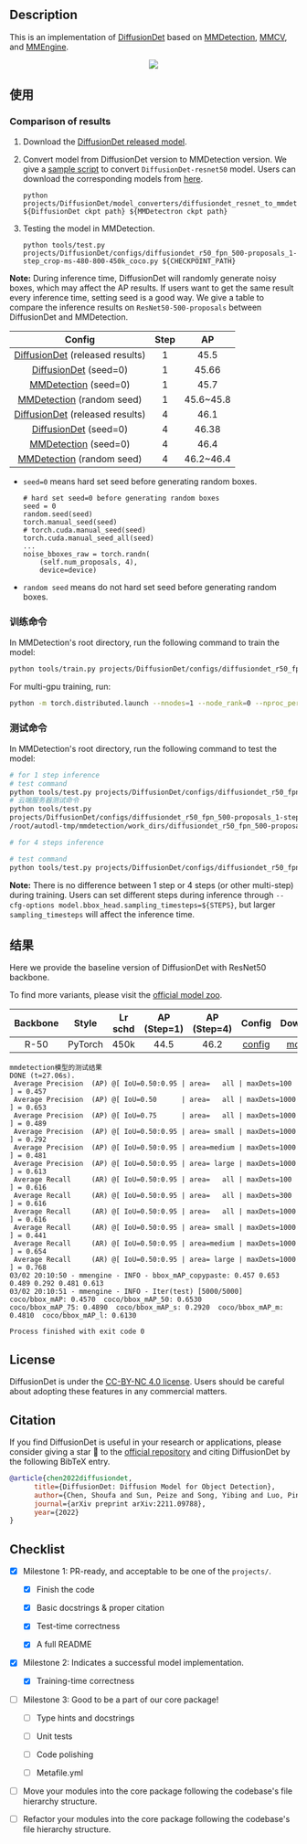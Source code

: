 ## Description

This is an implementation of [DiffusionDet](https://github.com/ShoufaChen/DiffusionDet) based on [MMDetection](https://github.com/open-mmlab/mmdetection/tree/3.x), [MMCV](https://github.com/open-mmlab/mmcv), and [MMEngine](https://github.com/open-mmlab/mmengine).

<center>
<img src="https://user-images.githubusercontent.com/48282753/211472911-c84d658a-952b-4608-8b91-9ac932cbf2e2.png">
</center>

## 使用

<!-- For a typical model, this section should contain the commands for training and testing. You are also suggested to dump your environment specification to env.yml by `conda env export > env.yml`. -->

### Comparison of results

1. Download the [DiffusionDet released model](https://github.com/ShoufaChen/DiffusionDet#models).

2. Convert model from DiffusionDet version to MMDetection version. We give a [sample script](model_converters/diffusiondet_resnet_to_mmdet.py)
   to convert `DiffusionDet-resnet50` model. Users can download the corresponding models from [here](https://github.com/ShoufaChen/DiffusionDet/releases/download/v0.1/diffdet_coco_res50.pth).

   ```shell
   python projects/DiffusionDet/model_converters/diffusiondet_resnet_to_mmdet.py ${DiffusionDet ckpt path} ${MMDetectron ckpt path}
   ```

3. Testing the model in MMDetection.

   ```shell
   python tools/test.py projects/DiffusionDet/configs/diffusiondet_r50_fpn_500-proposals_1-step_crop-ms-480-800-450k_coco.py ${CHECKPOINT_PATH}
   ```

**Note:** During inference time, DiffusionDet will randomly generate noisy boxes,
which may affect the AP results. If users want to get the same result every inference time, setting seed is a good way.
We give a table to compare the inference results on `ResNet50-500-proposals` between DiffusionDet and MMDetection.

|                                                         Config                                                          | Step |    AP     |
|:-----------------------------------------------------------------------------------------------------------------------:|:----:|:---------:|
| [DiffusionDet](https://github.com/ShoufaChen/DiffusionDet/blob/main/configs/diffdet.coco.res50.yaml) (released results) |  1   |   45.5    |
|      [DiffusionDet](https://github.com/ShoufaChen/DiffusionDet/blob/main/configs/diffdet.coco.res50.yaml) (seed=0)      |  1   |   45.66   |
|         [MMDetection](configs/diffusiondet_r50_fpn_500-proposals_1-step_crop-ms-480-800-450k_coco.py) (seed=0)          |  1   |   45.7    |
|       [MMDetection](configs/diffusiondet_r50_fpn_500-proposals_1-step_crop-ms-480-800-450k_coco.py) (random seed)       |  1   | 45.6~45.8 |
| [DiffusionDet](https://github.com/ShoufaChen/DiffusionDet/blob/main/configs/diffdet.coco.res50.yaml) (released results) |  4   |   46.1    |
|      [DiffusionDet](https://github.com/ShoufaChen/DiffusionDet/blob/main/configs/diffdet.coco.res50.yaml) (seed=0)      |  4   |   46.38   |
|         [MMDetection](configs/diffusiondet_r50_fpn_500-proposals_1-step_crop-ms-480-800-450k_coco.py) (seed=0)          |  4   |   46.4    |
|       [MMDetection](configs/diffusiondet_r50_fpn_500-proposals_1-step_crop-ms-480-800-450k_coco.py) (random seed)       |  4   | 46.2~46.4 |


- `seed=0` means hard set seed before generating random boxes.
  ```
  # hard set seed=0 before generating random boxes
  seed = 0
  random.seed(seed)
  torch.manual_seed(seed)
  # torch.cuda.manual_seed(seed)
  torch.cuda.manual_seed_all(seed)
  ...
  noise_bboxes_raw = torch.randn(
      (self.num_proposals, 4),
      device=device)
  ```
- `random seed` means do not hard set seed before generating random boxes.

### 训练命令

In MMDetection's root directory, run the following command to train the model:

```bash
python tools/train.py projects/DiffusionDet/configs/diffusiondet_r50_fpn_500-proposals_1-step_crop-ms-480-800-450k_coco.py
```

For multi-gpu training, run:

```bash
python -m torch.distributed.launch --nnodes=1 --node_rank=0 --nproc_per_node=${NUM_GPUS} --master_port=29506 --master_addr="127.0.0.1" tools/train.py projects/DiffusionDet/configs/diffusiondet_r50_fpn_500-proposals_1-step_crop-ms-480-800-450k_coco.py
```

### 测试命令

In MMDetection's root directory, run the following command to test the model:

```bash
# for 1 step inference
# test command
python tools/test.py projects/DiffusionDet/configs/diffusiondet_r50_fpn_500-proposals_1-step_crop-ms-480-800-450k_coco.py ${CHECKPOINT_PATH}
# 云端服务器测试命令
python tools/test.py 
projects/DiffusionDet/configs/diffusiondet_r50_fpn_500-proposals_1-step_crop-ms-480-800-450k_coco.py  
/root/autodl-tmp/mmdetection/work_dirs/diffusiondet_r50_fpn_500-proposals_1-step_crop-ms-480-800-450k_coco/diffusiondet_r50_fpn_500-proposals_1-step_crop-ms-480-800-450k_coco_20230215_090925-7d6ed504.pth

# for 4 steps inference

# test command
python tools/test.py projects/DiffusionDet/configs/diffusiondet_r50_fpn_500-proposals_1-step_crop-ms-480-800-450k_coco.py ${CHECKPOINT_PATH} --cfg-options model.bbox_head.sampling_timesteps=4
```

**Note:** There is no difference between 1 step or 4 steps (or other multi-step) during training. Users can set different steps during inference through `--cfg-options model.bbox_head.sampling_timesteps=${STEPS}`, but larger `sampling_timesteps` will affect the inference time.

## 结果

Here we provide the baseline version of DiffusionDet with ResNet50 backbone.

To find more variants, please visit the [official model zoo](https://github.com/ShoufaChen/DiffusionDet#models).

| Backbone |  Style  | Lr schd | AP (Step=1) | AP (Step=4) |                                           Config                                           |                                                                                                                   Download                                                                                                                   |
|:--------:|:-------:|:-------:|:-----------:|:-----------:|:------------------------------------------------------------------------------------------:|:--------------------------------------------------------------------------------------------------------------------------------------------------------------------------------------------------------------------------------------------:|
|   R-50   | PyTorch |  450k   |    44.5     |    46.2     | [config](./configs/diffusiondet_r50_fpn_500-proposals_1-step_crop-ms-480-800-450k_coco.py) | [model](https://download.openmmlab.com/mmdetection/v3.0/diffusiondet/diffusiondet_r50_fpn_500-proposals_1-step_crop-ms-480-800-450k_coco/diffusiondet_r50_fpn_500-proposals_1-step_crop-ms-480-800-450k_coco_20230215_090925-7d6ed504.pth) \ | [log](https://download.openmmlab.com/mmdetection/v3.0/diffusiondet/diffusiondet_r50_fpn_500-proposals_1-step_crop-ms-480-800-450k_coco/diffusiondet_r50_fpn_500-proposals_1-step_crop-ms-480-800-450k_coco_20230215_090925.log.json) |

```
mmdetection模型的测试结果
DONE (t=27.06s).
 Average Precision  (AP) @[ IoU=0.50:0.95 | area=   all | maxDets=100 ] = 0.457
 Average Precision  (AP) @[ IoU=0.50      | area=   all | maxDets=1000 ] = 0.653
 Average Precision  (AP) @[ IoU=0.75      | area=   all | maxDets=1000 ] = 0.489
 Average Precision  (AP) @[ IoU=0.50:0.95 | area= small | maxDets=1000 ] = 0.292
 Average Precision  (AP) @[ IoU=0.50:0.95 | area=medium | maxDets=1000 ] = 0.481
 Average Precision  (AP) @[ IoU=0.50:0.95 | area= large | maxDets=1000 ] = 0.613
 Average Recall     (AR) @[ IoU=0.50:0.95 | area=   all | maxDets=100 ] = 0.616
 Average Recall     (AR) @[ IoU=0.50:0.95 | area=   all | maxDets=300 ] = 0.616
 Average Recall     (AR) @[ IoU=0.50:0.95 | area=   all | maxDets=1000 ] = 0.616
 Average Recall     (AR) @[ IoU=0.50:0.95 | area= small | maxDets=1000 ] = 0.441
 Average Recall     (AR) @[ IoU=0.50:0.95 | area=medium | maxDets=1000 ] = 0.654
 Average Recall     (AR) @[ IoU=0.50:0.95 | area= large | maxDets=1000 ] = 0.768
03/02 20:10:50 - mmengine - INFO - bbox_mAP_copypaste: 0.457 0.653 0.489 0.292 0.481 0.613
03/02 20:10:51 - mmengine - INFO - Iter(test) [5000/5000]  coco/bbox_mAP: 0.4570  coco/bbox_mAP_50: 0.6530  
coco/bbox_mAP_75: 0.4890  coco/bbox_mAP_s: 0.2920  coco/bbox_mAP_m: 0.4810  coco/bbox_mAP_l: 0.6130

Process finished with exit code 0
```


## License

DiffusionDet is under the [CC-BY-NC 4.0 license](https://github.com/ShoufaChen/DiffusionDet/blob/main/LICENSE). Users should be careful about adopting these features in any commercial matters.

## Citation

If you find DiffusionDet is useful in your research or applications, please consider giving a star 🌟 to the [official repository](https://github.com/ShoufaChen/DiffusionDet) and citing DiffusionDet by the following BibTeX entry.

```BibTeX
@article{chen2022diffusiondet,
      title={DiffusionDet: Diffusion Model for Object Detection},
      author={Chen, Shoufa and Sun, Peize and Song, Yibing and Luo, Ping},
      journal={arXiv preprint arXiv:2211.09788},
      year={2022}
}
```

## Checklist

<!-- Here is a checklist illustrating a usual development workflow of a successful project, and also serves as an overview of this project's progress. The PIC (person in charge) or contributors of this project should check all the items that they believe have been finished, which will further be verified by codebase maintainers via a PR.
OpenMMLab's maintainer will review the code to ensure the project's quality. Reaching the first milestone means that this project suffices the minimum requirement of being merged into 'projects/'. But this project is only eligible to become a part of the core package upon attaining the last milestone.
Note that keeping this section up-to-date is crucial not only for this project's developers but the entire community, since there might be some other contributors joining this project and deciding their starting point from this list. It also helps maintainers accurately estimate time and effort on further code polishing, if needed.
A project does not necessarily have to be finished in a single PR, but it's essential for the project to at least reach the first milestone in its very first PR. -->

- [x] Milestone 1: PR-ready, and acceptable to be one of the `projects/`.

  - [x] Finish the code

    <!-- The code's design shall follow existing interfaces and convention. For example, each model component should be registered into `mmdet.registry.MODELS` and configurable via a config file. -->

  - [x] Basic docstrings & proper citation

    <!-- Each major object should contain a docstring, describing its functionality and arguments. If you have adapted the code from other open-source projects, don't forget to cite the source project in docstring and make sure your behavior is not against its license. Typically, we do not accept any code snippet under GPL license. [A Short Guide to Open Source Licenses](https://medium.com/nationwide-technology/a-short-guide-to-open-source-licenses-cf5b1c329edd) -->

  - [x] Test-time correctness

    <!-- If you are reproducing the result from a paper, make sure your model's inference-time performance matches that in the original paper. The weights usually could be obtained by simply renaming the keys in the official pre-trained weights. This test could be skipped though, if you are able to prove the training-time correctness and check the second milestone. -->

  - [x] A full README

    <!-- As this template does. -->

- [x] Milestone 2: Indicates a successful model implementation.

  - [x] Training-time correctness

    <!-- If you are reproducing the result from a paper, checking this item means that you should have trained your model from scratch based on the original paper's specification and verified that the final result matches the report within a minor error range. -->

- [ ] Milestone 3: Good to be a part of our core package!

  - [ ] Type hints and docstrings

    <!-- Ideally *all* the methods should have [type hints](https://www.pythontutorial.net/python-basics/python-type-hints/) and [docstrings](https://google.github.io/styleguide/pyguide.html#381-docstrings). [Example](https://github.com/open-mmlab/mmdetection/blob/5b0d5b40d5c6cfda906db7464ca22cbd4396728a/mmdet/datasets/transforms/transforms.py#L41-L169) -->

  - [ ] Unit tests

    <!-- Unit tests for each module are required. [Example](https://github.com/open-mmlab/mmdetection/blob/5b0d5b40d5c6cfda906db7464ca22cbd4396728a/tests/test_datasets/test_transforms/test_transforms.py#L35-L88) -->

  - [ ] Code polishing

    <!-- Refactor your code according to reviewer's comment. -->

  - [ ] Metafile.yml

    <!-- It will be parsed by MIM and Inferencer. [Example](https://github.com/open-mmlab/mmdetection/blob/3.x/configs/faster_rcnn/metafile.yml) -->

- [ ] Move your modules into the core package following the codebase's file hierarchy structure.

  <!-- In particular, you may have to refactor this README into a standard one. [Example](https://github.com/open-mmlab/mmdetection/blob/3.x/configs/faster_rcnn/README.md) -->

- [ ] Refactor your modules into the core package following the codebase's file hierarchy structure.
